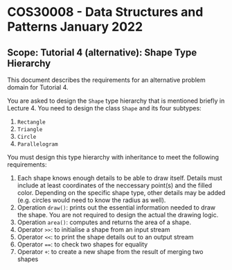 COS30008 - Data Structures and Patterns
January 2022
==============
## Scope: Tutorial 4 (alternative): Shape Type Hierarchy

This document describes the requirements for an alternative problem domain for Tutorial 4. 

You are asked to design the `Shape` type hierarchy that is mentioned briefly in Lecture 4. You need to design the class `Shape` and its four subtypes: 
1. `Rectangle`
2. `Triangle`
3. `Circle`
4. `Parallelogram`

You must design this type hierarchy with inheritance to meet the following requirements:

1. Each shape knows enough details to be able to draw itself. Details must include at least coordinates of the neccessary point(s) and the filled color. Depending on the specific shape type, other details may be added (e.g. circles would need to know the radius as well).
2. Operation `draw()`: prints out the essential information needed to draw the shape. You are not required to design the actual the drawing logic.
3. Operation `area()`: computes and returns the area of a shape.
4. Operator `>>`: to initialise a shape from an input stream
5. Operator `<<`: to print the shape details out to an output stream
6. Operator `==`: to check two shapes for equality
7. Operator `+`: to create a new shape from the result of merging two shapes